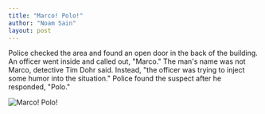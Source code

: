 ```yaml
---
title: "Marco! Polo!"
author: "Noam Sain"
layout: post
---
```


Police checked the area and found an open door in the back of the building. An officer went inside and called out, "Marco." The man's name was not Marco, detective Tim Dohr said. Instead, "the officer was trying to inject some humor into the situation." Police found the suspect after he responded, "Polo."

![Marco! Polo!](https://1.bp.blogspot.com/_8aN4krk1nsk/TG-9YYFmXiI/AAAAAAAAAag/bpRlr0CwbOc/s1600/20100301.jpg "Marco! Polo!")
